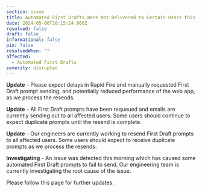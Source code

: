 ```yaml
---
section: issue
title: Automated First Drafts Were Not Delivered to Certain Users this Morning
date: 2024-05-06T10:15:24.060Z
resolved: false
draft: false
informational: false
pin: false
resolvedWhen: ""
affected:
  - Automated First Drafts
severity: disrupted
---
```

**U﻿pdate** - Please expect delays in Rapid Fire and manually requested First Draft prompt sending, and potentially reduced performance of the web app, as we process the resends.

**U﻿pdate** - All First Draft prompts have been requeued and emails are currently sending out to all affected users. Some users should continue to expect duplicate prompts until the resend is complete.

**Update** - Our engineers are currently working to resend First Draft prompts to all affected users. Some users should expect to receive duplicate prompts as we process the resends.

**I﻿nvestigating** - An issue was detected this morning which has caused some automated First Draft prompts to fail to send. Our engineering team is currently investigating the root cause of the issue.

P﻿lease follow this page for further updates.